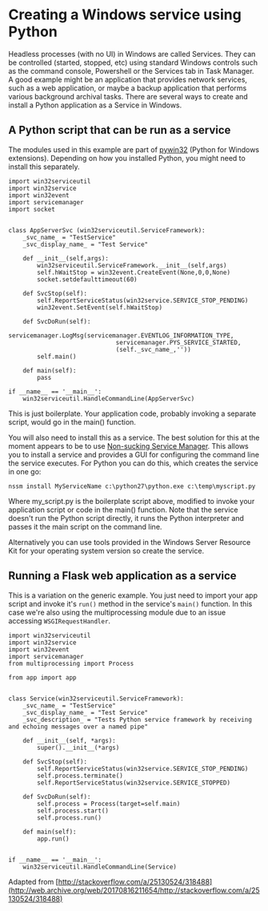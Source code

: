 # Creating a Windows service using Python


Headless processes (with no UI) in Windows are called Services. They can be controlled (started, stopped, etc) using standard Windows controls such as the command console, Powershell or the Services tab in Task Manager. A good example might be an application that provides network services, such as a web application, or maybe a backup application that performs various background archival tasks. There are several ways to create and install a Python application as a Service in Windows.



## A Python script that can be run as a service


The modules used in this example are part of [pywin32](http://web.archive.org/web/20170816211654/https://sourceforge.net/projects/pywin32/) (Python for Windows extensions). Depending on how you installed Python, you might need to install this separately.

```
import win32serviceutil
import win32service
import win32event
import servicemanager
import socket


class AppServerSvc (win32serviceutil.ServiceFramework):
    _svc_name_ = "TestService"
    _svc_display_name_ = "Test Service"

    def __init__(self,args):
        win32serviceutil.ServiceFramework.__init__(self,args)
        self.hWaitStop = win32event.CreateEvent(None,0,0,None)
        socket.setdefaulttimeout(60)

    def SvcStop(self):
        self.ReportServiceStatus(win32service.SERVICE_STOP_PENDING)
        win32event.SetEvent(self.hWaitStop)

    def SvcDoRun(self):
        servicemanager.LogMsg(servicemanager.EVENTLOG_INFORMATION_TYPE,
                              servicemanager.PYS_SERVICE_STARTED,
                              (self._svc_name_,''))
        self.main()

    def main(self):
        pass

if __name__ == '__main__':
    win32serviceutil.HandleCommandLine(AppServerSvc)

```

This is just boilerplate. Your application code, probably invoking a separate script, would go in the main() function.

You will also need to install this as a service. The best solution for this at the moment appears to be to use [Non-sucking Service Manager](http://web.archive.org/web/20170816211654/http://nssm.cc/). This allows you to install a service and provides a GUI for configuring the command line the service executes. For Python you can do this, which creates the service in one go:

```
nssm install MyServiceName c:\python27\python.exe c:\temp\myscript.py

```

Where my_script.py is the boilerplate script above, modified to invoke your application script or code in the main() function. Note that the service doesn't run the Python script directly, it runs the Python interpreter and passes it the main script on the command line.

Alternatively you can use tools provided in the Windows Server Resource Kit for your operating system version so create the service.



## Running a Flask web application as a service


This is a variation on the generic example. You just need to import your app script and invoke it's `run()` method in the service's `main()` function. In this case we're also using the multiprocessing module due to an issue accessing `WSGIRequestHandler`.

```
import win32serviceutil
import win32service
import win32event
import servicemanager
from multiprocessing import Process

from app import app


class Service(win32serviceutil.ServiceFramework):
    _svc_name_ = "TestService"
    _svc_display_name_ = "Test Service"
    _svc_description_ = "Tests Python service framework by receiving and echoing messages over a named pipe"

    def __init__(self, *args):
        super().__init__(*args)

    def SvcStop(self):
        self.ReportServiceStatus(win32service.SERVICE_STOP_PENDING)
        self.process.terminate()
        self.ReportServiceStatus(win32service.SERVICE_STOPPED)

    def SvcDoRun(self):
        self.process = Process(target=self.main)
        self.process.start()
        self.process.run()

    def main(self):
        app.run()


if __name__ == '__main__':
    win32serviceutil.HandleCommandLine(Service)

```

Adapted from [http://stackoverflow.com/a/25130524/318488](http://web.archive.org/web/20170816211654/http://stackoverflow.com/a/25130524/318488)

